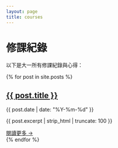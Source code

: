 ```yaml
---
layout: page
title: courses
---
```


<h1>修課紀錄</h1>

<p>以下是大一所有修課紀錄與心得：</p>

<div class="blog-list">
  {% for post in site.posts %}
    <div class="blog-card">
      <h2><a href="{{ post.url }}">{{ post.title }}</a></h2>
      <p class="date">{{ post.date | date: "%Y-%m-%d" }}</p>
      <p class="excerpt">{{ post.excerpt | strip_html | truncate: 100 }}</p>
      <a class="read-more" href="{{ post.url }}">閱讀更多 →</a>
    </div>
  {% endfor %}
</div>

